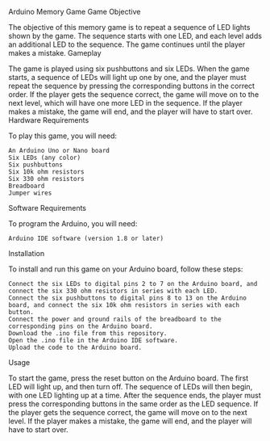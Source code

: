 Arduino Memory Game
Game Objective

The objective of this memory game is to repeat a sequence of LED lights shown by the game. The sequence starts with one LED, and each level adds an additional LED to the sequence. The game continues until the player makes a mistake.
Gameplay

The game is played using six pushbuttons and six LEDs. When the game starts, a sequence of LEDs will light up one by one, and the player must repeat the sequence by pressing the corresponding buttons in the correct order. If the player gets the sequence correct, the game will move on to the next level, which will have one more LED in the sequence. If the player makes a mistake, the game will end, and the player will have to start over.
Hardware Requirements

To play this game, you will need:

    An Arduino Uno or Nano board
    Six LEDs (any color)
    Six pushbuttons
    Six 10k ohm resistors
    Six 330 ohm resistors
    Breadboard
    Jumper wires

Software Requirements

To program the Arduino, you will need:

    Arduino IDE software (version 1.8 or later)

Installation

To install and run this game on your Arduino board, follow these steps:

    Connect the six LEDs to digital pins 2 to 7 on the Arduino board, and connect the six 330 ohm resistors in series with each LED.
    Connect the six pushbuttons to digital pins 8 to 13 on the Arduino board, and connect the six 10k ohm resistors in series with each button.
    Connect the power and ground rails of the breadboard to the corresponding pins on the Arduino board.
    Download the .ino file from this repository.
    Open the .ino file in the Arduino IDE software.
    Upload the code to the Arduino board.

Usage

To start the game, press the reset button on the Arduino board. The first LED will light up, and then turn off. The sequence of LEDs will then begin, with one LED lighting up at a time. After the sequence ends, the player must press the corresponding buttons in the same order as the LED sequence. If the player gets the sequence correct, the game will move on to the next level. If the player makes a mistake, the game will end, and the player will have to start over.

